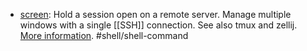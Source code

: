 - [screen](https://command-not-found.com/screen): Hold a session open on a remote server. Manage multiple windows with a single [[SSH]] connection. See also tmux and zellij. [More information](https://manned.org/screen). #shell/shell-command